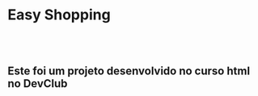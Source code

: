 <h1>Easy Shopping</h1>
<br>
<br>
<h2>Este foi um projeto desenvolvido no curso html no DevClub</h2>
